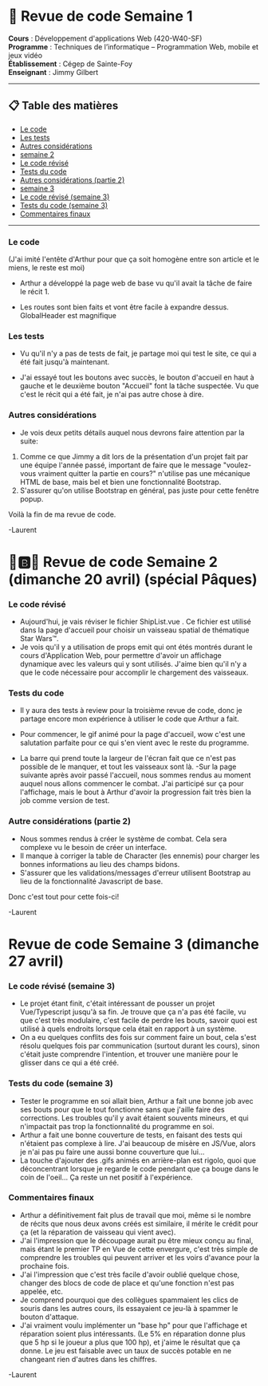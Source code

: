 # 🧪 Revue de code Semaine 1

**Cours** : Développement d'applications Web (420-W40-SF)  
**Programme** : Techniques de l’informatique – Programmation Web, mobile et jeux vidéo  
**Établissement** : Cégep de Sainte-Foy  
**Enseignant** : Jimmy Gilbert  

---

## 📋 Table des matières

   - [Le code](#le-code)
   - [Les tests](#les-tests)
   - [Autres considérations](#autres-considérations)
   - [semaine 2](#semaine-2)
   - [Le code révisé](#le-code-révisé)
   - [Tests du code](#tests-du-code)
   - [Autres considérations (partie 2)](#autres-considérations-partie-2)
   - [semaine 3](#semaine-3)
   - [Le code révisé (semaine 3)](#le-code-révisé-semaine-3)
   - [Tests du code (semaine 3)](#tests-du-code)
   - [Commentaires finaux](#commentaires-finaux)

---

### Le code
(J'ai imité l'entête d'Arthur pour que ça soit homogène entre son article et le miens, le reste est moi)

- Arthur a développé la page web de base vu qu'il avait la tâche de faire le récit 1.

- Les routes sont bien faits et vont être facile à expandre dessus. GlobalHeader est magnifique


### Les tests

- Vu qu'il n'y a pas de tests de fait, je partage moi qui test le site, ce qui a été fait jusqu'à maintenant.

- J'ai essayé tout les boutons avec succès, le bouton d'accueil en haut à gauche et le deuxième bouton "Accueil" font la
tâche suspectée. Vu que c'est le récit qui a été fait, je n'ai pas autre chose à dire.


### Autres considérations

- Je vois deux petits détails auquel nous devrons faire attention par la suite:

1. Comme ce que Jimmy a dit lors de la présentation d'un projet fait par une équipe l'année passé, important de faire
   que le message "voulez-vous vraiment quitter la partie en cours?" n'utilise pas une mécanique HTML de base, mais bel
   et bien une fonctionnalité Bootstrap.
2. S'assurer qu'on utilise Bootstrap en général, pas juste pour cette fenêtre popup.

Voilà la fin de ma revue de code.

-Laurent



# 🥚🅱️🥚 Revue de code Semaine 2 (dimanche 20 avril) (spécial Pâques)

### Le code révisé
- Aujourd'hui, je vais réviser le fichier ShipList.vue . Ce fichier est utilisé dans la page d'accueil pour choisir un vaisseau spatial de thématique Star Wars™.
- Je vois qu'il y a utilisation de props emit qui ont étés montrés durant le cours d'Application Web, pour permettre d'avoir un affichage dynamique avec les valeurs qui y sont utilisés. J'aime bien qu'il n'y a que le code nécessaire pour accomplir le chargement des vaisseaux.

### Tests du code
- Il y aura des tests à review pour la troisième revue de code, donc je partage encore mon expérience à utiliser le code que Arthur a fait.

- Pour commencer, le gif animé pour la page d'accueil, wow c'est une salutation parfaite pour ce qui s'en vient avec le reste du programme.
- La barre qui prend toute la largeur de l'écran fait que ce n'est pas possible de le manquer, et tout les vaisseaux sont là.
-Sur la page suivante après avoir passé l'accueil, nous sommes rendus au moment auquel nous allons commencer le combat. J'ai participé sur ça pour l'affichage, mais le bout à Arthur d'avoir la progression fait très bien la job comme version de test.

### Autre considérations (partie 2)
- Nous sommes rendus à créer le système de combat. Cela sera complexe vu le besoin de créer un interface.
- Il manque à corriger la table de Character (les ennemis) pour charger les bonnes informations au lieu des champs bidons.
- S'assurer que les validations/messages d'erreur utilisent Bootstrap au lieu de la fonctionnalité Javascript de base.

Donc c'est tout pour cette fois-ci!

-Laurent



# Revue de code Semaine 3 (dimanche 27 avril)

### Le code révisé (semaine 3)
- Le projet étant finit, c'était intéressant de pousser un projet Vue/Typescript jusqu'à sa fin. Je trouve que ça n'a pas été facile, vu que c'est très modulaire, c'est facile de perdre les bouts, savoir quoi est utilisé à quels endroits lorsque cela était en rapport à un système.
- On a eu quelques conflits des fois sur comment faire un bout, cela s'est résolu quelques fois par communication (surtout durant les cours), sinon c'était juste comprendre l'intention, et trouver une manière pour le glisser dans ce qui a été créé.

### Tests du code (semaine 3)
- Tester le programme en soi allait bien, Arthur a fait une bonne job avec ses bouts pour que le tout fonctionne sans que j'aille faire des corrections. Les troubles qu'il y avait étaient souvents mineurs, et qui n'impactait pas trop la fonctionnalité du programme en soi.
- Arthur a fait une bonne couverture de tests, en faisant des tests qui n'étaient pas complexe à lire. J'ai beaucoup de misère en JS/Vue, alors je n'ai pas pu faire une aussi bonne couverture que lui...
- La touche d'ajouter des .gifs animés en arrière-plan est rigolo, quoi que déconcentrant lorsque je regarde le code pendant que ça bouge dans le coin de l'oeil... Ça reste un net positif à l'expérience.


### Commentaires finaux
- Arthur a définitivement fait plus de travail que moi, même si le nombre de récits que nous deux avons créés est similaire, il mérite le crédit pour ça (et la réparation de vaisseau qui vient avec).
- J'ai l'impression que le découpage aurait pu être mieux conçu au final, mais étant le premier TP en Vue de cette envergure, c'est très simple de comprendre les troubles qui peuvent arriver et les voirs d'avance pour la prochaine fois.
- J'ai l'impression que c'est très facile d'avoir oublié quelque chose, changer des blocs de code de place et qu'une fonction n'est pas appelée, etc.
- Je comprend pourquoi que des collègues spammaient les clics de souris dans les autres cours, ils essayaient ce jeu-là à spammer le bouton d'attaque.
- J'ai vraiment voulu implémenter un "base hp" pour que l'affichage et réparation soient plus intéressants. (Le 5% en réparation donne plus que 5 hp si le joueur a plus que 100 hp), et j'aime le résultat que ça donne. Le jeu est faisable avec un taux de succès potable en ne changeant rien d'autres dans les chiffres.


-Laurent